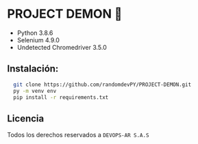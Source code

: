 # PROJECT DEMON 👿

 - Python 3.8.6
 - Selenium 4.9.0
 - Undetected Chromedriver 3.5.0

## Instalación:

```bash
  git clone https://github.com/randomdevPY/PROJECT-DEMON.git
  py -m venv env
  pip install -r requirements.txt
```
## Licencia

Todos los derechos reservados a `DEVOPS-AR S.A.S`